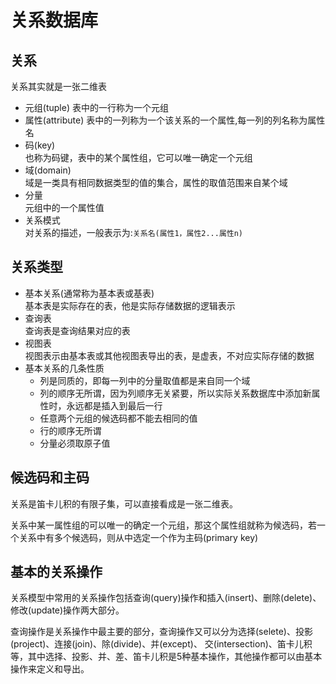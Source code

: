 # 关系数据库    

## 关系   
关系其实就是一张二维表
* 元组(tuple)
表中的一行称为一个元组     
* 属性(attribute)
表中的一列称为一个该关系的一个属性,每一列的列名称为属性名      
* 码(key)    
也称为码键，表中的某个属性组，它可以唯一确定一个元组   
* 域(domain)       
域是一类具有相同数据类型的值的集合，属性的取值范围来自某个域       
* 分量   
元组中的一个属性值    
* 关系模式      
对关系的描述，一般表示为:`关系名(属性1，属性2...属性n)`       

## 关系类型    
* 基本关系(通常称为基本表或基表)     
基本表是实际存在的表，他是实际存储数据的逻辑表示    
* 查询表    
查询表是查询结果对应的表    
* 视图表   
视图表示由基本表或其他视图表导出的表，是虚表，不对应实际存储的数据    
* 基本关系的几条性质     
  * 列是同质的，即每一列中的分量取值都是来自同一个域    
  * 列的顺序无所谓，因为列顺序无关紧要，所以实际关系数据库中添加新属性时，永远都是插入到最后一行    
  * 任意两个元组的候选码都不能去相同的值    
  * 行的顺序无所谓   
  * 分量必须取原子值       
  


## 候选码和主码     
关系是笛卡儿积的有限子集，可以直接看成是一张二维表。      

关系中某一属性组的可以唯一的确定一个元组，那这个属性组就称为候选码，若一个关系中有多个候选码，则从中选定一个作为主码(primary key)    

## 基本的关系操作    
关系模型中常用的关系操作包括查询(query)操作和插入(insert)、删除(delete)、修改(update)操作两大部分。    

查询操作是关系操作中最主要的部分，查询操作又可以分为选择(selete)、投影(project)、连接(join)、除(divide)、并(except)、
交(intersection)、笛卡儿积等，其中选择、投影、并、差、笛卡儿积是5种基本操作，其他操作都可以由基本操作来定义和导出。    





